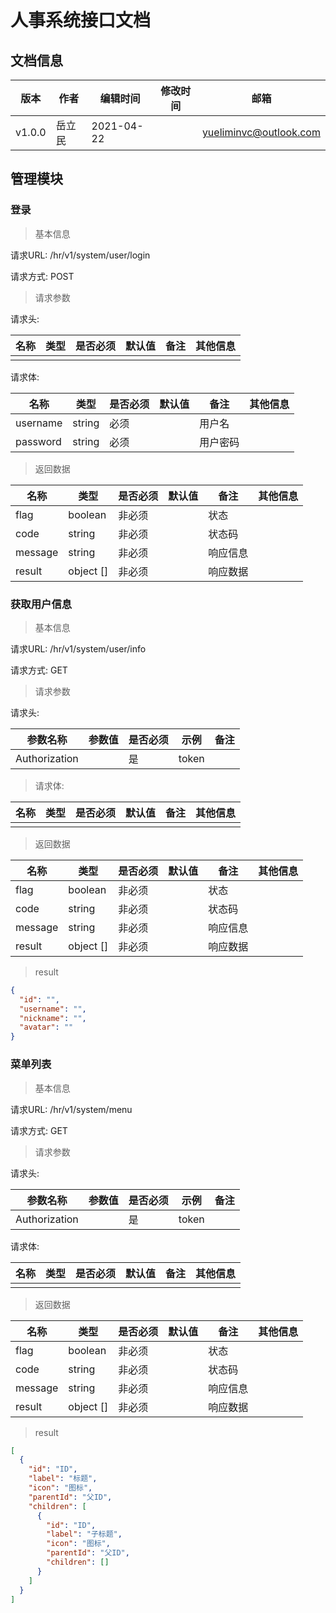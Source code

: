 # 人事系统接口文档

## 文档信息

| 版本   | 作者   | 编辑时间   | 修改时间 | 邮箱                   |
| ------ | ------ | ---------- | -------- | ---------------------- |
| v1.0.0 | 岳立民 | 2021-04-22 |          | yueliminvc@outlook.com |

## 管理模块

### 登录

> 基本信息

请求URL: /hr/v1/system/user/login

请求方式: POST

> 请求参数

请求头: 

| 名称     | 类型   | 是否必须 | 默认值 | 备注     | 其他信息 |
| -------- | ------ | -------- | ------ | -------- | -------- |
| | | | | | |

请求体:

| 名称     | 类型   | 是否必须 | 默认值 | 备注     | 其他信息 |
| -------- | ------ | -------- | ------ | -------- | -------- |
| username | string | 必须     |        | 用户名   |          |
| password | string | 必须     |        | 用户密码 |          |

> 返回数据

| 名称    | 类型      | 是否必须 | 默认值 | 备注     | 其他信息 |
| ------- | --------- | -------- | ------ | -------- | -------- |
| flag    | boolean   | 非必须   |        | 状态     |          |
| code    | string    | 非必须   |        | 状态码   |          |
| message | string    | 非必须   |        | 响应信息 |          |
| result  | object [] | 非必须   |        | 响应数据 |          |

### 获取用户信息

> 基本信息

请求URL: /hr/v1/system/user/info

请求方式: GET

> 请求参数

请求头:

| 参数名称      | 参数值 | 是否必须 | 示例  | 备注 |
| ------------- | ------ | -------- | ----- | ---- |
| Authorization |        | 是       | token |      |

> 请求体:

| 名称     | 类型   | 是否必须 | 默认值 | 备注     | 其他信息 |
| -------- | ------ | -------- | ------ | -------- | -------- |
| | | | | | |

> 返回数据

| 名称    | 类型      | 是否必须 | 默认值 | 备注     | 其他信息 |
| ------- | --------- | -------- | ------ | -------- | -------- |
| flag    | boolean   | 非必须   |        | 状态     |          |
| code    | string    | 非必须   |        | 状态码   |          |
| message | string    | 非必须   |        | 响应信息 |          |
| result  | object [] | 非必须   |        | 响应数据 |          |

> result

```json
{
  "id": "",
  "username": "",
  "nickname": "",
  "avatar": ""
}
```

### 菜单列表

> 基本信息

请求URL: /hr/v1/system/menu

请求方式: GET

> 请求参数

请求头:

| 参数名称      | 参数值 | 是否必须 | 示例  | 备注 |
| ------------- | ------ | -------- | ----- | ---- |
| Authorization |        | 是       | token |      |

请求体: 

| 名称 | 类型 | 是否必须 | 默认值 | 备注 | 其他信息 |
| ---- | ---- | -------- | ------ | ---- | -------- |
|      |      |          |        |      |          |

> 返回数据

| 名称    | 类型      | 是否必须 | 默认值 | 备注     | 其他信息 |
| ------- | --------- | -------- | ------ | -------- | -------- |
| flag    | boolean   | 非必须   |        | 状态     |          |
| code    | string    | 非必须   |        | 状态码   |          |
| message | string    | 非必须   |        | 响应信息 |          |
| result  | object [] | 非必须   |        | 响应数据 |          |

> result

```json
[
  {
    "id": "ID",
    "label": "标题",
    "icon": "图标",
    "parentId": "父ID",
    "children": [
      {
        "id": "ID",
        "label": "子标题",
        "icon": "图标",
        "parentId": "父ID",
        "children": []
      }
    ]
  }
]
```

